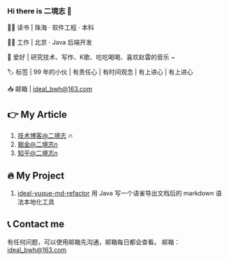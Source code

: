 ### Hi there is 二境志 👋

👨‍🎓 读书 | 珠海 · 软件工程 · 本科

👨‍💻 工作 | 北京 · Java 后端开发

🎃 爱好 | 研究技术、写作、K歌、吃吃喝喝、喜欢赵雷的音乐 ~ 

🏷️ 标签 | 99 年的小伙 | 有责任心 | 有时间观念 | 有上进心 | 有上进心

📥 邮箱 | ideal_bwh@163.com  

## 👉 My Article

1. [技术博客@二境志](https://www.yuque.com/ideal-20) 🔥️ 
2. [掘金@二境志n](https://juejin.cn/user/1591748568815655)
3. [知乎@二境志n](https://www.zhihu.com/people/zi-shen-si)

## 🔥️ My Project

1. [ideal-yuque-md-refactor]([https://github.com/ideal-20/Java-Ideal-Interview](https://www.yuque.com/ideal-20/thought/yxzbogu6d5wgz4av)) 用 Java 写一个语雀导出文档后的 markdown 语法本地化工具

## 📞 Contact me
有任何问题，可以使用邮箱先沟通，邮箱每日都会查看。
邮箱：ideal_bwh@163.com
